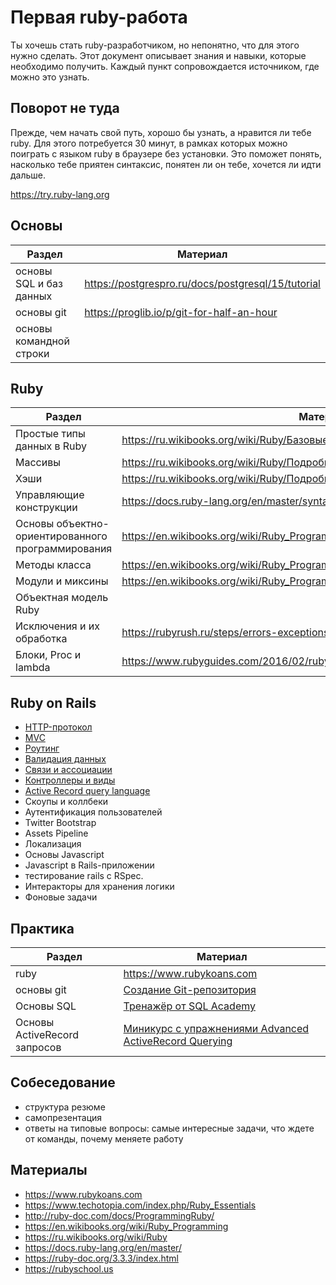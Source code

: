 # Первая ruby-работа

Ты хочешь стать ruby-разработчиком, но непонятно, что для этого нужно сделать. Этот документ описывает знания и навыки, которые необходимо получить. Каждый пункт сопровождается источником, где можно это узнать.

## Поворот не туда

Прежде, чем начать свой путь, хорошо бы узнать, а нравится ли тебе ruby. Для этого потребуется 30 минут, в рамках которых можно поиграть с языком ruby в браузере без установки. Это поможет понять, насколько тебе приятен синтаксис, понятен ли он тебе, хочется ли идти дальше.

<https://try.ruby-lang.org>

## Основы

| Раздел                  | Материал                                       |
| ----------------------- | ---------------------------------------------- |
| основы SQL и баз данных | https://postgrespro.ru/docs/postgresql/15/tutorial                                                |
| основы git              | <https://proglib.io/p/git-for-half-an-hour>                                               |
| основы командной строки |                                                |

## Ruby

| Раздел                                 | Материал                              |
| -------------------------------------- | ------------------------------------- |
| Простые типы данных в Ruby             | https://ru.wikibooks.org/wiki/Ruby/Базовые_типы_данных                                      |
| Массивы                                | https://ru.wikibooks.org/wiki/Ruby/Подробнее_о_массивах                                      |
| Хэши                                   | https://ru.wikibooks.org/wiki/Ruby/Подробнее_об_ассоциативных_массивах                                      |
| Управляющие конструкции                | <https://docs.ruby-lang.org/en/master/syntax/control_expressions_rdoc.html>                                      |
| Основы объектно-ориентированного программирования | <https://en.wikibooks.org/wiki/Ruby_Programming/Syntax/Classes>           |
| Методы класса                          | <https://en.wikibooks.org/wiki/Ruby_Programming/Syntax/Classes>  |
| Модули и миксины                       | https://en.wikibooks.org/wiki/Ruby_Programming/Syntax/Classes#Mixing_in_Modules                                      |
| Объектная модель Ruby                  |                                       |
| Исключения и их обработка              | <https://rubyrush.ru/steps/errors-exceptions> |
| Блоки, Proc и lambda                   | <https://www.rubyguides.com/2016/02/ruby-procs-and-lambdas/>  |

## Ruby on Rails

- [HTTP-протокол](https://practicum.yandex.ru/blog/chto-takoe-protokol-http/)
- [MVC](https://dev.to/dumebii/model-view-controller-in-rails-a-deep-dive-into-the-mvc-architecture-4oi1)
- [Роутинг](https://guides.rubyonrails.org/routing.html)
- [Валидация данных](https://guides.rubyonrails.org/active_record_validations.html)
- [Связи и ассоциации](https://guides.rubyonrails.org/association_basics.html)
- [Контроллеры и виды](https://guides.rubyonrails.org/layouts_and_rendering.html)
- [Active Record query language](https://guides.rubyonrails.org/active_record_basics.html)
- Скоупы и коллбеки
- Аутентификация пользователей
- Twitter Bootstrap
- Assets Pipeline
- Локализация
- Основы Javascript
- Javascript в Rails-приложении
- тестирование rails с RSpec.
- Интеракторы для хранения логики
- Фоновые задачи

## Практика

| Раздел                  | Материал                                       |
| ----------------------- | ---------------------------------------------- |
| ruby                    | <https://www.rubykoans.com>                                   |
| основы git              | [Создание Git-репозитория](https://git-scm.com/book/ru/v2/Основы-Git-Создание-Git-репозитория) |
| Основы SQL              | [Тренажёр от SQL Academy](https://sql-academy.org/ru/trainer)  |
| Основы ActiveRecord запросов | [Миникурс с упражнениями Advanced ActiveRecord Querying](https://thoughtbot.com/upcase/advanced-activerecord-querying) |



## Собеседование

- структура резюме
- самопрезентация
- ответы на типовые вопросы: самые интересные задачи, что ждете от команды, почему меняете работу

## Материалы

- <https://www.rubykoans.com>
- <https://www.techotopia.com/index.php/Ruby_Essentials>
- <http://ruby-doc.com/docs/ProgrammingRuby/>
- <https://en.wikibooks.org/wiki/Ruby_Programming>
- <https://ru.wikibooks.org/wiki/Ruby>
- <https://docs.ruby-lang.org/en/master/>
- <https://ruby-doc.org/3.3.3/index.html>
- <https://rubyschool.us>
